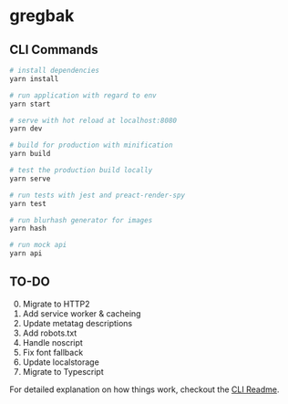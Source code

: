 # gregbak

## CLI Commands

``` bash
# install dependencies
yarn install

# run application with regard to env
yarn start

# serve with hot reload at localhost:8080
yarn dev

# build for production with minification
yarn build

# test the production build locally
yarn serve

# run tests with jest and preact-render-spy 
yarn test

# run blurhash generator for images
yarn hash

# run mock api
yarn api
```

## TO-DO
0. Migrate to HTTP2
1. Add service worker & cacheing
2. Update metatag descriptions
3. Add robots.txt
4. Handle noscript
5. Fix font fallback
6. Update localstorage 
7. Migrate to Typescript

For detailed explanation on how things work, checkout the [CLI Readme](https://github.com/developit/preact-cli/blob/master/README.md).